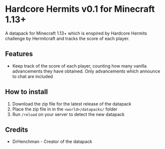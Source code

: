 # Hardcore Hermits v0.1 for Minecraft 1.13+

A datapack for Minecraft 1.13+ which is enspired by Hardcore Hermits challenge
by Hermitcraft and tracks the score of each player.

## Features

* Keep track of the score of each player, counting how many vanilla advancements they
  have obtained. Only advancements which announce to chat are included

## How to install

1. Download the zip file for the latest release of the datapack
2. Place the zip file in in the `<world>/datapacks/` folder
3. Run `/reload` on your server to detect the new datapack

## Credits

* DrHenchman - Creator of the datapack
